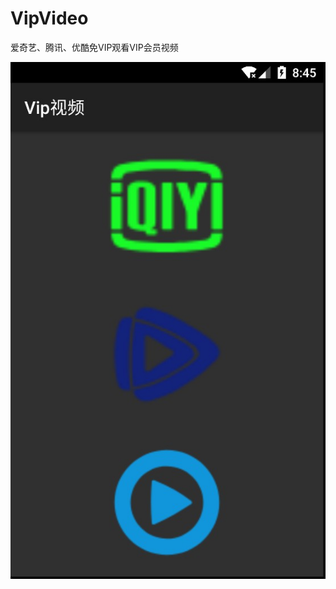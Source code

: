 # VipVideo
爱奇艺、腾讯、优酷免VIP观看VIP会员视频

![Image text](https://github.com/LifeLongInteresting/image/blob/master/activity_main.jpg)
